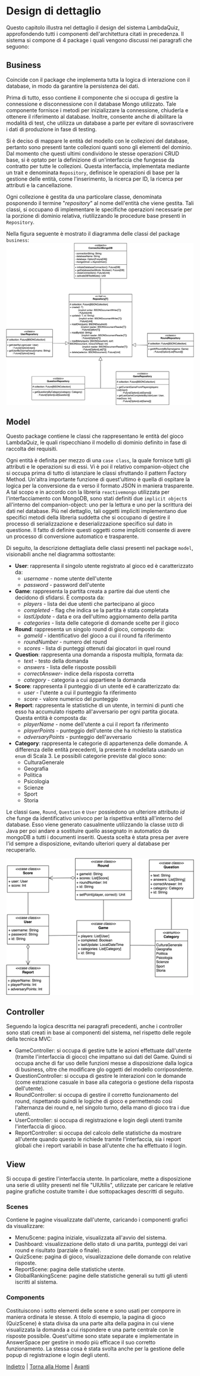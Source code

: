 # Design di dettaglio
Questo capitolo illustra nel dettaglio il design del sistema LambdaQuiz, approfondendo tutti i componenti dell'architettura citati in precedenza. Il sistema si compone di 4 package i quali vengono discussi nei paragrafi che seguono:

## Business
Coincide con il package che implementa tutta la logica di interazione con il database, in modo da garantire la persistenza dei dati. 

Prima di tutto, esso contiene il componente che si occupa di gestire la connessione e disconnessione con il database Mongo utilizzato. Tale componente fornisce i metodi per inizializzare la connessione, chiuderla e ottenere il riferimento al database. Inoltre, consente anche di abilitare la modalità di test, che utilizza un database a parte per evitare di sovrascrivere i dati di produzione in fase di testing.

Si è deciso di mappare le entità del modello con le collezioni del database, pertanto sono presenti tante collezioni quanti sono gli elementi del dominio. Dal momento che questi ultimi condividono le stesse operazioni CRUD base, si è optato per la definizione di un'interfaccia che fungesse da contratto per tutte le collezioni. Questa interfaccia, implementata mediante un trait e denominata `Repository`, definisce le operazioni di base per la gestione delle entità, come l'inserimento, la ricerca per ID, la ricerca per attributi e la cancellazione.

Ogni collezione è gestita da una particolare classe, denominata posponendo il termine "*repository*" al nome dell'entità che viene gestita. Tali classi, si occupano di implementare le specifiche operazioni necessarie per la porzione di dominio relativa, riutilizzando le procedure base presenti in `Repository`.

Nella figura seguente è mostrato il diagramma delle classi del package `business`:
![Diagramma delle classi del package business](assets/diagramma-classi-business.png)

## Model
Questo package contiene le classi che rappresentano le entità del gioco LambdaQuiz, le quali rispecchiano il modello di dominio definito in fase di raccolta dei requisiti.

Ogni entità è definita per mezzo di una `case class`, la quale fornisce tutti gli attributi e le operazioni su di essi. Vi è poi il relativo companion-object che si occupa prima di tutto di istanziare le classi sfruttando il pattern Factory Method. Un'altra importante funzione di quest'ultimo è quella di ospitare la logica per la conversione da e verso il formato JSON in maniera trasparente. A tal scopo e in accordo con la libreria `reactivemongo` utilizzata per l'interfacciamento con MongoDB, sono stati definiti due `implicit object`s all'interno del companion-object: uno per la lettura e uno per la scrittura dei dati nel database. Più nel dettaglio, tali oggetti impliciti implementano due specifici metodi della libreria suddetta che si occupano di gestire il processo di serializzazione e deserializzazione specifico sul dato in questione. Il fatto di definire questi oggetti come impliciti consente di avere un processo di conversione automatico e trasparente.

Di seguito, la descrizione dettagliata delle classi presenti nel package `model`, visionabili anche nel diagramma sottostante:
- **User**: rappresenta il singolo utente registrato al gioco  ed è caratterizzato da:
  - _username_ - nome utente dell'utente
  - _password_ - password dell'utente
- **Game**: rappresenta la partita creata a partire dai due utenti che decidono di sfidarsi. È composta da:
  - _players_ - lista dei due utenti che partecipano al gioco
  - _completed_ - flag che indica se la partita è stata completata
  - _lastUpdate_ - data e ora dell'ultimo aggiornamento della partita
  - _categories_ - lista delle categorie di domande scelte per il gioco
- **Round**: rappresenta un singolo round di gioco, composto da:
  - _gameId_ - identificativo del gioco a cui il round fa riferimento
  - _roundNumber_ - numero del round
  - _scores_ - lista di punteggi ottenuti dai giocatori in quel round
- **Question**: rappresenta una domanda a risposta multipla, formata da:
  - _text_ - testo della domanda
  - _answers_ - lista delle risposte possibili
  - _correctAnswer_- indice della risposta corretta
  - _category_ - categoria a cui appartiene la domanda
- **Score**: rappresenta il punteggio di un utente ed è caratterizzato da:
  - _user_ - l'utente a cui il punteggio fa riferimento
  - _score_ - valore numerico del punteggio
- **Report**: rappresenta le statistiche di un utente, in termini di punti che esso ha accumulato rispetto all'avversario per ogni partita giocata. Questa entità è composta da:
  - _playerName_ - nome dell'utente a cui il report fa riferimento
  - _playerPoints_ - punteggio dell'utente che ha richiesto la statistica
  - _adversaryPoints_ - punteggio dell'avversario
- **Category**: rappresenta le categorie di appartenenza delle domande. A differenza delle entità precedenti, la presente è modellata usando un `enum` di Scala 3. Le possibili categorie previste dal gioco sono:
  - CulturaGenerale
  - Geografia
  - Politica
  - Psicologia
  - Scienze
  - Sport
  - Storia

Le classi `Game`, `Round`, `Question` e `User` possiedono un ulteriore attributo _id_ che funge da identificativo univoco per la rispettiva entità all'interno del database. Esso viene generato casualmente utilizzando la classe `UUID` di Java per poi andare a sostituire quello assegnato in automatico da mongoDB a tutti i documenti inseriti. Questa scelta è stata presa per avere l'id sempre a disposizione, evitando ulteriori query al database per recuperarlo. 

![Diagramma delle classi del package model](assets/diagramma-classi-model.png)

## Controller
Seguendo la logica descritta nei paragrafi precedenti, anche i controller sono stati creati in base ai componenti del sistema, nel rispetto delle regole della tecnica MVC:
- GameController: si occupa di gestire tutte le azioni effettuate dall'utente (tramite l'interfaccia di gioco) che impattano sui dati del Game. Quindi si occupa anche di far uso delle funzioni messe a disposizione dalla logica di business, oltre che modificare glo oggetti del modello corriposndente.
- QuestionController: si occupa di gestire le interazioni con le domande (come estrazione casuale in base alla categoria o gestione della risposta dell'utente).
- RoundController: si occupa di gestire il corretto funzionamento del round, rispettando quindi le logiche di gioco e permettendo così l'alternanza dei round e, nel singolo turno, della mano di gioco tra i due utenti.
- UserController: si occupa di registrazione e login degli utenti tramite l'interfaccia di gioco.
- ReportController: si occupa del calcolo delle statistiche da mostrare all'utente quando questo le richiede tramite l'interfaccia, sia i report globali che i report variabili in base all'utente che ha effettuato il login.

## View
Si occupa di gestire l'interfaccia utente. In particolare, mette a disposizione una serie di utility presenti nel file "UIUtilis", utilizzate per caricare le relative pagine grafiche costuite tramite i due sottopackages descritti di seguito.

### Scenes
Contiene le pagine visualizzate dall'utente, caricando i componenti grafici da visualizzare:
- MenuScene: pagina iniziale, visualizzata all'avvio del sistema. 
- Dashboard: visualizzazione dello stato di una partita, punteggi dei vari round e risultato (parziale o finale).
- QuizScene: pagina di gioco, visualizzazione delle domande con relative risposte.
- ReportScene: pagina delle statistiche utente.
- GlobalRankingScene: pagine delle statistiche generali su tutti gli utenti iscritti al sistema.

### Components
Costituiscono i sotto elementi delle scene e sono usati per comporre in maniera ordinata le stesse.
A titolo di esempio, la pagina di gioco (QuizScene) è stata divisa da una parte alta della pagina in cui viene visualizzata la domanda a cui rispondere e una parte centrale con le risposte possibile. Quest'ultime sono state separate e implementate in AnswerSpace per gestire in modo più efficace il suo corretto funzionamento.
La stessa cosa è stata svolta anche per la gestione delle popup di registrazione e login degli utenti.

[Indietro](3-design_architetturale.md) | [Torna alla Home](index.md) | [Avanti](5-tecnologie.md)